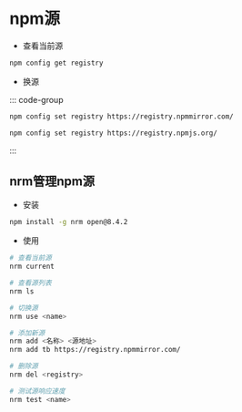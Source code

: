 # npm源

- 查看当前源

```sh
npm config get registry
```

- 换源

::: code-group

```sh [淘宝源]
npm config set registry https://registry.npmmirror.com/
```

```sh [NPM源]
npm config set registry https://registry.npmjs.org/ 
```

:::

## nrm管理npm源

- 安装

```sh
npm install -g nrm open@8.4.2
```

- 使用

```sh
# 查看当前源
nrm current

# 查看源列表
nrm ls

# 切换源
nrm use <name>

# 添加新源
nrm add <名称> <源地址>
nrm add tb https://registry.npmmirror.com/

# 删除源
nrm del <registry>

# 测试源响应速度
nrm test <name>
```
